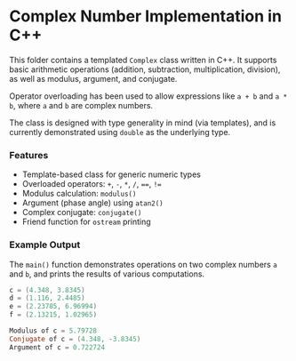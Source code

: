 # Complex Number Implementation in C++

This folder contains a templated `Complex` class written in C++. It supports basic arithmetic operations (addition, subtraction, multiplication, division), as well as modulus, argument, and conjugate.

Operator overloading has been used to allow expressions like `a + b` and `a * b`, where `a` and `b` are complex numbers.

The class is designed with type generality in mind (via templates), and is currently demonstrated using `double` as the underlying type.

### Features

- Template-based class for generic numeric types
- Overloaded operators: `+`, `-`, `*`, `/`, `==`, `!=`
- Modulus calculation: `modulus()`
- Argument (phase angle) using `atan2()`
- Complex conjugate: `conjugate()`
- Friend function for `ostream` printing

### Example Output

The `main()` function demonstrates operations on two complex numbers `a` and `b`, and prints the results of various computations.

```powershell
c = (4.348, 3.8345)
d = (1.116, 2.4485)
e = (2.23785, 6.96994)
f = (2.13215, 1.02965)

Modulus of c = 5.79728
Conjugate of c = (4.348, -3.8345)
Argument of c = 0.722724
```